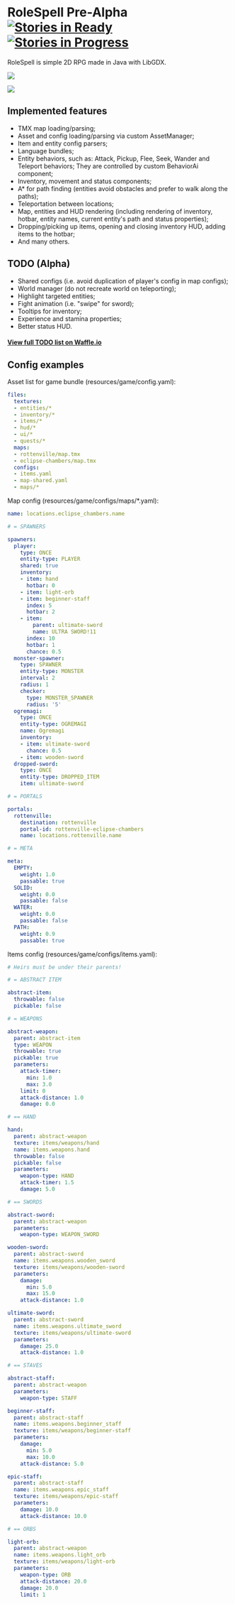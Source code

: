 # RoleSpell Pre-Alpha [![Stories in Ready](https://badge.waffle.io/MikroAcse/RoleSpell.svg?label=ready&title=Ready)](http://waffle.io/MikroAcse/RoleSpell) [![Stories in Progress](https://badge.waffle.io/MikroAcse/RoleSpell.svg?label=in%20progress&title=In%20Progress)](http://waffle.io/MikroAcse/RoleSpell)
RoleSpell is simple 2D RPG made in Java with LibGDX.

![](https://raw.githubusercontent.com/MikroAcse/RoleSpell/master/screenshots/screencap.gif)

![](https://raw.githubusercontent.com/MikroAcse/RoleSpell/master/screenshots/menu.png)

## Implemented features
  - TMX map loading/parsing;
  - Asset and config loading/parsing via custom AssetManager;
  - Item and entity config parsers;
  - Language bundles;
  - Entity behaviors, such as: Attack, Pickup, Flee, Seek, Wander and Teleport behaviors;
    They are controlled by custom BehaviorAi component;
  - Inventory, movement and status components;
  - A* for path finding (entities avoid obstacles and prefer to walk along the paths);
  - Teleportation between locations;
  - Map, entities and HUD rendering (including rendering of inventory, hotbar, entity names, current entity's path and status properties);
  - Dropping/picking up items, opening and closing inventory HUD, adding items to the hotbar;
  - And many others.

## TODO (Alpha)
  - Shared configs (i.e. avoid duplication of player's config in map configs);
  - World manager (do not recreate world on teleporting);
  - Highlight targeted entities;
  - Fight animation (i.e. "swipe" for sword);
  - Tooltips for inventory;
  - Experience and stamina properties;
  - Better status HUD.

#### [View full TODO list on Waffle.io](https://waffle.io/MikroAcse/RoleSpell)

## Config examples

Asset list for game bundle (resources/game/config.yaml):
```yaml
files:
  textures:
  - entities/*
  - inventory/*
  - items/*
  - hud/*
  - ui/*
  - quests/*
  maps:
  - rottenville/map.tmx
  - eclipse-chambers/map.tmx
  configs:
  - items.yaml
  - map-shared.yaml
  - maps/*
```

Map config (resources/game/configs/maps/*.yaml):
```yaml
name: locations.eclipse_chambers.name

# = SPAWNERS

spawners:
  player:
    type: ONCE
    entity-type: PLAYER
    shared: true
    inventory:
    - item: hand
      hotbar: 0
    - item: light-orb
    - item: beginner-staff
      index: 5
      hotbar: 2
    - item:
        parent: ultimate-sword
        name: ULTRA SWORD!11
      index: 10
      hotbar: 1
      chance: 0.5
  monster-spawner:
    type: SPAWNER
    entity-type: MONSTER
    interval: 2
    radius: 1
    checker:
      type: MONSTER_SPAWNER
      radius: '5'
  ogremagi:
    type: ONCE
    entity-type: OGREMAGI
    name: Ogremagi
    inventory:
    - item: ultimate-sword
      chance: 0.5
    - item: wooden-sword
  dropped-sword:
    type: ONCE
    entity-type: DROPPED_ITEM
    item: ultimate-sword

# = PORTALS

portals:
  rottenville:
    destination: rottenville
    portal-id: rottenville-eclipse-chambers
    name: locations.rottenville.name

# = META

meta:
  EMPTY:
    weight: 1.0
    passable: true
  SOLID:
    weight: 0.0
    passable: false
  WATER:
    weight: 0.0
    passable: false
  PATH:
    weight: 0.9
    passable: true
```

Items config (resources/game/configs/items.yaml):
```yaml
# Heirs must be under their parents!

# = ABSTRACT ITEM

abstract-item:
  throwable: false
  pickable: false

# = WEAPONS

abstract-weapon:
  parent: abstract-item
  type: WEAPON
  throwable: true
  pickable: true
  parameters:
    attack-timer:
      min: 1.0
      max: 3.0
    limit: 0
    attack-distance: 1.0
    damage: 0.0

# == HAND

hand:
  parent: abstract-weapon
  texture: items/weapons/hand
  name: items.weapons.hand
  throwable: false
  pickable: false
  parameters:
    weapon-type: HAND
    attack-timer: 1.5
    damage: 5.0

# == SWORDS

abstract-sword:
  parent: abstract-weapon
  parameters:
    weapon-type: WEAPON_SWORD

wooden-sword:
  parent: abstract-sword
  name: items.weapons.wooden_sword
  texture: items/weapons/wooden-sword
  parameters:
    damage:
      min: 5.0
      max: 15.0
    attack-distance: 1.0

ultimate-sword:
  parent: abstract-sword
  name: items.weapons.ultimate_sword
  texture: items/weapons/ultimate-sword
  parameters:
    damage: 25.0
    attack-distance: 1.0

# == STAVES

abstract-staff:
  parent: abstract-weapon
  parameters:
    weapon-type: STAFF

beginner-staff:
  parent: abstract-staff
  name: items.weapons.beginner_staff
  texture: items/weapons/beginner-staff
  parameters:
    damage:
      min: 5.0
      max: 10.0
    attack-distance: 5.0

epic-staff:
  parent: abstract-staff
  name: items.weapons.epic_staff
  texture: items/weapons/epic-staff
  parameters:
    damage: 10.0
    attack-distance: 10.0

# == ORBS

light-orb:
  parent: abstract-weapon
  name: items.weapons.light_orb
  texture: items/weapons/light-orb
  parameters:
    weapon-type: ORB
    attack-distance: 20.0
    damage: 20.0
    limit: 1
```

